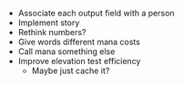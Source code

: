 - Associate each output field with a person
- Implement story
- Rethink numbers?
- Give words different mana costs
- Call mana something else
- Improve elevation test efficiency
  - Maybe just cache it?